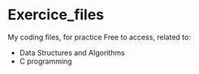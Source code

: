 # Exercice_files
My coding files, for practice 
Free to access, related to: 
  - Data Structures and Algorithms
  - C programming
